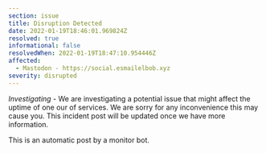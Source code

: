 ```yaml
---
section: issue
title: Disruption Detected
date: 2022-01-19T18:46:01.969824Z
resolved: true
informational: false
resolvedWhen: 2022-01-19T18:47:10.954446Z
affected:
  - Mastodon - https://social.esmailelbob.xyz
severity: disrupted
---
```

*Investigating* - We are investigating a potential issue that might affect the uptime of one our of services. We are sorry for any inconvenience this may cause you. This incident post will be updated once we have more information.

This is an automatic post by a monitor bot.
        